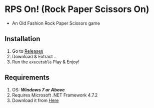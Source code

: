 ﻿# RPS On! (Rock Paper Scissors On)
* An Old Fashion Rock Paper Scissors game
## Installation
1. Go to [Releases]()
2. Download & Extract ..
3. Run the ```executable``` Play & Enjoy!
## Requirements
1. OS: ***Windows 7 or Above***
2. Requires Microsoft .NET Framework 4.7.2
3. Download it from [Here](https://dotnet.microsoft.com/en-us/download/dotnet-framework/net472)